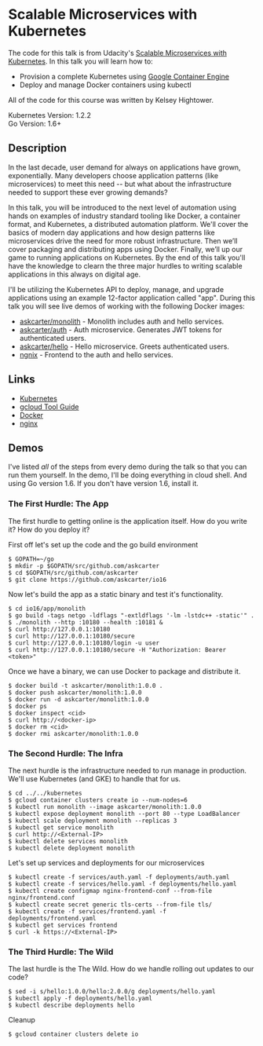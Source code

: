 # Scalable Microservices with Kubernetes

The code for this talk is from Udacity's [Scalable Microservices with Kubernetes](https://www.udacity.com/course/scalable-microservices-with-kubernetes--ud615).  In this talk you will learn how to:

* Provision a complete Kubernetes using [Google Container Engine](https://cloud.google.com/container-engine)
* Deploy and manage Docker containers using kubectl

All of the code for this course was written by Kelsey Hightower.

Kubernetes Version: 1.2.2  
Go Version: 1.6+

## Description

In the last decade, user demand for always on applications have grown, exponentially.  Many developers choose application patterns (like microservices) to meet this need -- but what about the infrastructure needed to support these ever growing demands?  

In this talk, you will be introduced to the next level of automation using hands on examples of industry standard tooling like Docker, a container format, and Kubernetes, a distributed automation platform.  We'll cover the basics of modern day applications and how design patterns like microservices drive the need for more robust infrastructure.  Then we’ll cover packaging and distributing apps using Docker.  Finally, we’ll up our game to running applications on Kubernetes.  By the end of this talk you'll have the knowledge to clearn the three major hurdles to writing scalable applications in this always on digital age.

I'll be utilizing the Kubernetes API to deploy, manage, and upgrade applications using an example 12-factor application called "app".  During this talk you will see live demos of working with the following Docker images:

* [askcarter/monolith](https://hub.docker.com/r/askcarter/monolith) - Monolith includes auth and hello services.
* [askcarter/auth](https://hub.docker.com/r/askcarter/auth) - Auth microservice. Generates JWT tokens for authenticated users.
* [askcarter/hello](https://hub.docker.com/r/askcarter/hello) - Hello microservice. Greets authenticated users.
* [ngnix](https://hub.docker.com/_/nginx) - Frontend to the auth and hello services.

## Links

  * [Kubernetes](http://googlecloudplatform.github.io/kubernetes)
  * [gcloud Tool Guide](https://cloud.google.com/sdk/gcloud)
  * [Docker](https://docs.docker.com)
  * [nginx](http://nginx.org)

## Demos

I've listed *all* of the steps from every demo during the talk so that you can run them yourself.  In the demo, I'll be doing everything in cloud shell.  And using Go version 1.6.  If you don't have version 1.6, install it.

### The First Hurdle:  The App

The first hurdle to getting online is the application itself.  How do you write it?  How do you deploy it?

First off let's set up the code and the go build environment
```
$ GOPATH=~/go
$ mkdir -p $GOPATH/src/github.com/askcarter
$ cd $GOPATH/src/github.com/askcarter
$ git clone https://github.com/askcarter/io16
```

Now let's build the app as a static binary and test it's functionality.
```
$ cd io16/app/monolith
$ go build -tags netgo -ldflags "-extldflags '-lm -lstdc++ -static'" .
$ ./monolith --http :10180 --health :10181 &
$ curl http://127.0.0.1:10180
$ curl http://127.0.0.1:10180/secure
$ curl http://127.0.0.1:10180/login -u user
$ curl http://127.0.0.1:10180/secure -H "Authorization: Bearer <token>"
```

Once we have a binary, we can use Docker to package and distribute it.
```
$ docker build -t askcarter/monolith:1.0.0 .
$ docker push askcarter/monolith:1.0.0
$ docker run -d askcarter/monolith:1.0.0
$ docker ps
$ docker inspect <cid>
$ curl http://<docker-ip>
$ docker rm <cid>
$ docker rmi askcarter/monolith:1.0.0
```

### The Second Hurdle:  The Infra
The next hurdle is the infrastructure needed to run manage in production.  We'll use Kubernetes (and GKE) to handle that for us.
```
$ cd ../../kubernetes
$ gcloud container clusters create io --num-nodes=6
$ kubectl run monolith --image askcarter/monolith:1.0.0
$ kubectl expose deployment monolith --port 80 --type LoadBalancer
$ kubectl scale deployment monolith --replicas 3
$ kubectl get service monolith
$ curl http://<External-IP>
$ kubectl delete services monolith
$ kubectl delete deployment monolith
```

Let's set up services and deployments for our microservices
```
$ kubectl create -f services/auth.yaml -f deployments/auth.yaml
$ kubectl create -f services/hello.yaml -f deployments/hello.yaml
$ kubectl create configmap nginx-frontend-conf --from-file nginx/frontend.conf
$ kubectl create secret generic tls-certs --from-file tls/
$ kubectl create -f services/frontend.yaml -f deployments/frontend.yaml
$ kubectl get services frontend
$ curl -k https://<External-IP>
```

### The Third Hurdle:  The Wild
The last hurdle is the The Wild.  How do we handle rolling out updates to our code?
```
$ sed -i s/hello:1.0.0/hello:2.0.0/g deployments/hello.yaml
$ kubectl apply -f deployments/hello.yaml
$ kubectl describe deployments hello
```

Cleanup
```
$ gcloud container clusters delete io
```
